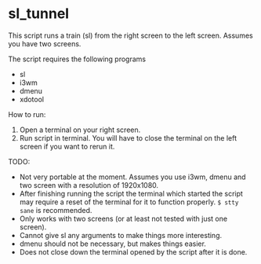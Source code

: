 # sl_tunnel
This script runs a train (sl) from the right screen to the left screen. Assumes you have two screens. 

The script requires the following programs
- sl
- i3wm
- dmenu
- xdotool

How to run:
1. Open a terminal on your right screen.
2. Run script in terminal. You will have to close the terminal on the left screen if you want to rerun it. 

TODO:
- Not very portable at the moment. Assumes you use i3wm, dmenu and two screen with a resolution of 1920x1080.
- After finishing running the script the terminal which started the script may require a reset of the terminal for it to function properly. `$ stty sane` is recommended.
- Only works with two screens (or at least not tested with just one screen).
- Cannot give sl any arguments to make things more interesting.
- dmenu should not be necessary, but makes things easier.
- Does not close down the terminal opened by the script after it is done. 
